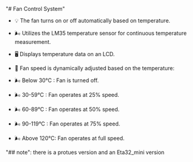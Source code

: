 "# Fan Control System" 

- 💡 The fan turns on or off automatically based on temperature.

- 🌬️ Utilizes the LM35 temperature sensor for continuous temperature measurement.

- 🖥️ Displays temperature data on an LCD.

- 🔄 Fan speed is dynamically adjusted based on the temperature:

 - 🌬️ Below 30°C : Fan is turned off.
 - 🌬️ 30-59°C    : Fan operates at 25% speed.
 - 🌬️ 60-89°C    : Fan operates at 50% speed.
 - 🌬️ 90-119°C   : Fan operates at 75% speed.
 - 🌬️ Above 120°C: Fan operates at full speed.

"## note": there is a protues version and an Eta32_mini version